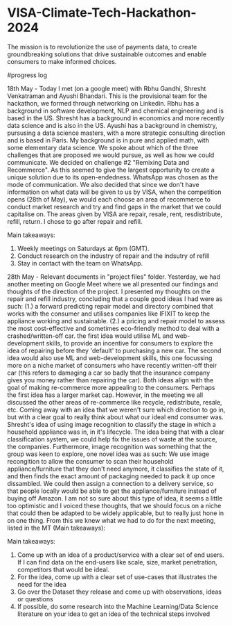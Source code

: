 # VISA-Climate-Tech-Hackathon-2024
The mission is to  revolutionize the use of payments data, to create groundbreaking solutions that drive  sustainable outcomes and enable consumers to make informed choices.

#progress log

18th May - 
Today I met (on a google meet) with Rbhu Gandhi, Shresht Venkatraman and Ayushi Bhandari. This is the provisional team for the hackathon, we formed through networking on Linkedin. Rbhu has a background in software development, NLP and chemical engineering and is based in the US. Shresht has a background in economics and more recently data science and is also in the US. Ayushi has a background in chemistry, pursusing a data science masters, with a more strategic consulting direction and is based in Paris. My background is in pure and applied math, with some elementary data science. We spoke about which of the three challenges that are proposed we would pursue, as well as how we could communicate. We decided on challenge #2 "Remixing Data and Recommerce". As this seemed to give the largest opportunity to create a unique solution due to its open-endedness. WhatsApp was chosen as the mode of communication. We also decided that since we don't have information on what data will be given to us by VISA, when the competition opens (28th of May), we would each choose an area of recommerce to conduct market research and try and find gaps in the market that we could capitalise on. The areas given by VISA are repair, resale, rent, resdistribute, refill, return. I chose to go after repair and refill. 

Main takeaways: 
1. Weekly meetings on Saturdays at 6pm (GMT).
2. Conduct research on the industry of repair and the indsutry of refill
3. Stay in contact with the team on WhatsApp.

28th May - Relevant documents in "project files" folder.
Yesterday, we had another meeting on Google Meet where we all presented our findings and thoughts of the direction of the project. I presented my thoughts on the repair and refill industry, concluding that a couple good ideas I had were as such: 
(1.) a forward predicting repair model and directory combined that works with the consumer and utilises companies like IFIXIT to keep the appliance working and sustainable. 
(2.) a pricing and repair model to assess the most cost-effective and sometimes eco-friendly method to deal with a crashed/written-off car.
  the first idea would utilise ML and web-development skills, to provide an incentive for consumers to explore the idea of repairing before they 'default' to purchasing a new car. The second idea would also use ML and web-development skills, this one focussing more on a niche market of consumers who have recently written-off their car (this refers to damaging a car so badly that the insurance company gives you money rather than repairing the car). Both ideas align with the goal of making re-commerce more appealing to the consumers. Perhaps the first idea has a larger market cap. However, in the meeting we all discussed the other areas of re-commerce like recycle, redistribute, resale, etc. Coming away with an idea that we weren't sure which direction to go in, but with a clear goal to really think about what our ideal end consumer was. Shresht's idea of using image recognition to classify the stage in which a household appliance was in, in it's lifecycle. The idea being that with a clear classification system, we could help fix the issues of waste at the source, the companies. Furthermore, image recognition was something that the group was keen to explore, one novel idea was as such:
  We use image recongition to allow the consumer to scan their household appliance/furniture that they don't need anymore, it classifies the state of it, and then finds the exact amount of packaging needed to pack it up once dissambled. We could then assign a connection to a delivery service, so that people locally would be able to get the appliance/furniture instead of buying off Amazon. I am not so sure about this type of idea, it seems a little too optimistic and I voiced these thoughts, that we should focus on a niche that could then be adapted to be widely applicable, but to really just hone in on one thing. From this we knew what we had to do for the next meeting, listed in the MT (Main takeaways):

Main takeaways:
1. Come up with an idea of a product/service with a clear set of end users. If I can find data on the end-users like scale, size, market penetration, competitors that would be ideal.
2. For the idea, come up with a clear set of use-cases that illustrates the need for the idea
3. Go over the Dataset they release and come up with observations, ideas or questions
4. If possible, do some research into the Machine Learning/Data Science literature on your idea to get an idea of the technical steps involved

